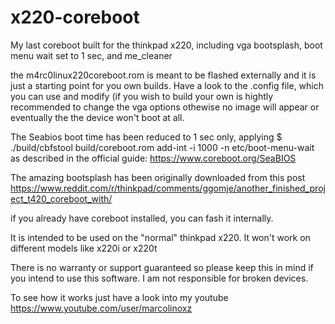 # x220-coreboot

My last coreboot built for the thinkpad x220, including vga bootsplash, boot menu wait set to 1 sec, and me_cleaner

the m4rc0linux220coreboot.rom is meant to be flashed externally and it is just a starting point for you own builds. Have a look to the .config file, which you can use and modify (if you wish to build your own is hightly recommended to change the vga options othewise no image will appear or eventually the the device won't boot at all.

The Seabios boot time has been reduced to 1 sec only, applying $ ./build/cbfstool build/coreboot.rom add-int -i 1000 -n etc/boot-menu-wait as described in the official guide: https://www.coreboot.org/SeaBIOS

The amazing bootsplash has been originally downloaded from this post https://www.reddit.com/r/thinkpad/comments/ggomje/another_finished_project_t420_coreboot_with/  

if you already have coreboot installed, you can fash it internally.

It is intended to be used on the "normal" thinkpad x220. It won't work on different models like x220i or x220t 

There is no warranty or support guaranteed so please keep this in mind if you intend to use this software. I am not responsible for broken devices.

To see how it works just have a look into my youtube https://www.youtube.com/user/marcolinoxz
